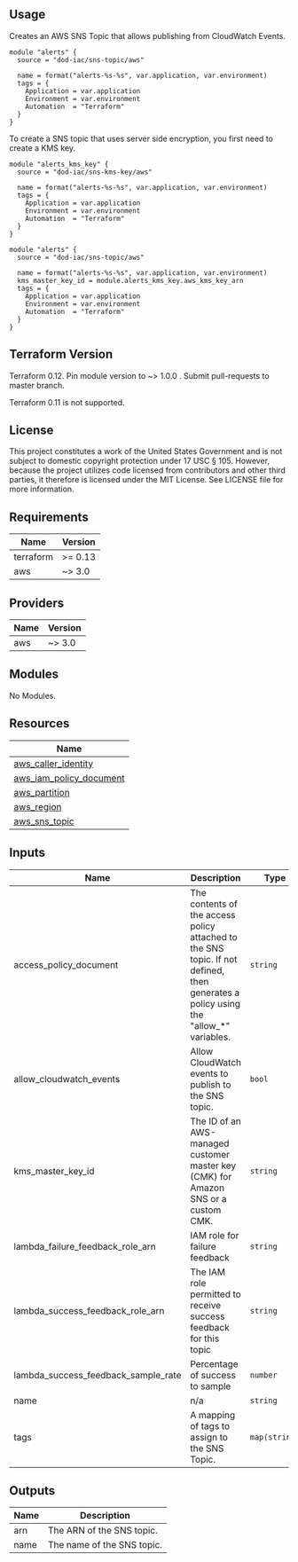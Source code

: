 <!-- BEGINNING OF PRE-COMMIT-TERRAFORM DOCS HOOK -->
## Usage

Creates an AWS SNS Topic that allows publishing from CloudWatch Events.

```hcl
module "alerts" {
  source = "dod-iac/sns-topic/aws"

  name = format("alerts-%s-%s", var.application, var.environment)
  tags = {
    Application = var.application
    Environment = var.environment
    Automation  = "Terraform"
  }
}
```

To create a SNS topic that uses server side encryption, you first need to create a KMS key.

```hcl
module "alerts_kms_key" {
  source = "dod-iac/sns-kms-key/aws"

  name = format("alerts-%s-%s", var.application, var.environment)
  tags = {
    Application = var.application
    Environment = var.environment
    Automation  = "Terraform"
  }
}

module "alerts" {
  source = "dod-iac/sns-topic/aws"

  name = format("alerts-%s-%s", var.application, var.environment)
  kms_master_key_id = module.alerts_kms_key.aws_kms_key_arn
  tags = {
    Application = var.application
    Environment = var.environment
    Automation  = "Terraform"
  }
}
```

## Terraform Version

Terraform 0.12. Pin module version to ~> 1.0.0 . Submit pull-requests to master branch.

Terraform 0.11 is not supported.

## License

This project constitutes a work of the United States Government and is not subject to domestic copyright protection under 17 USC § 105.  However, because the project utilizes code licensed from contributors and other third parties, it therefore is licensed under the MIT License.  See LICENSE file for more information.

## Requirements

| Name | Version |
|------|---------|
| terraform | >= 0.13 |
| aws | ~> 3.0 |

## Providers

| Name | Version |
|------|---------|
| aws | ~> 3.0 |

## Modules

No Modules.

## Resources

| Name |
|------|
| [aws_caller_identity](https://registry.terraform.io/providers/hashicorp/aws/latest/docs/data-sources/caller_identity) |
| [aws_iam_policy_document](https://registry.terraform.io/providers/hashicorp/aws/latest/docs/data-sources/iam_policy_document) |
| [aws_partition](https://registry.terraform.io/providers/hashicorp/aws/latest/docs/data-sources/partition) |
| [aws_region](https://registry.terraform.io/providers/hashicorp/aws/latest/docs/data-sources/region) |
| [aws_sns_topic](https://registry.terraform.io/providers/hashicorp/aws/latest/docs/resources/sns_topic) |

## Inputs

| Name | Description | Type | Default | Required |
|------|-------------|------|---------|:--------:|
| access\_policy\_document | The contents of the access policy attached to the SNS topic.  If not defined, then generates a policy using the "allow\_*" variables. | `string` | `""` | no |
| allow\_cloudwatch\_events | Allow CloudWatch events to publish to the SNS topic. | `bool` | `true` | no |
| kms\_master\_key\_id | The ID of an AWS-managed customer master key (CMK) for Amazon SNS or a custom CMK. | `string` | `null` | no |
| lambda\_failure\_feedback\_role\_arn | IAM role for failure feedback | `string` | `null` | no |
| lambda\_success\_feedback\_role\_arn | The IAM role permitted to receive success feedback for this topic | `string` | `null` | no |
| lambda\_success\_feedback\_sample\_rate | Percentage of success to sample | `number` | `null` | no |
| name | n/a | `string` | n/a | yes |
| tags | A mapping of tags to assign to the SNS Topic. | `map(string)` | <pre>{<br>  "Automation": "Terraform"<br>}</pre> | no |

## Outputs

| Name | Description |
|------|-------------|
| arn | The ARN of the SNS topic. |
| name | The name of the SNS topic. |
<!-- END OF PRE-COMMIT-TERRAFORM DOCS HOOK -->
